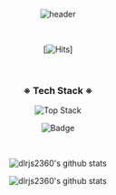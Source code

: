 <div align = 'center'>

![header](https://capsule-render.vercel.app/api?type=slice&color=gradient&height=200&section=header&text=HEE%20GEON&fontSize=80)


<br>

[![Hits](https://hits.seeyoufarm.com/api/count/incr/badge.svg?url=https%3A%2F%2Fgithub.com%2F%25EC%259D%25B4%25EA%25B1%25B42360%2Fhit-counter&count_bg=%2379C83D&title_bg=%23555555&icon=&icon_color=%23E7E7E7&title=hits&edge_flat=false)]

<br>

<h3 align="center">※ Tech Stack ※</h3>

![Top Stack](https://widget.realdeveloper.pro/api/top?stack=JavaScript,React,Node.js)

![Badge](https://widget.realdeveloper.pro/api/badge?title=Languages&badges=Javascript,React,Redux,jQuery,Node.js,Express.js,Socket.io,Bootstrap,MongoDB,Python)

<br>

<div>
  
![dlrjs2360's github stats](https://github-readme-stats.vercel.app/api/top-langs/?username=dlrjs2360&show_icons=true&hide_border=true&title_color=004386&icon_color=004386&layout=compact)
  
![dlrjs2360's github stats](https://github-readme-stats.vercel.app/api?username=dlrjs2360&show_icons=true)


</div>

<br>

</div>
